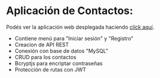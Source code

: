 # Aplicación de Contactos:


Podés ver la aplicación web desplegada haciendo [click aquí](https://bestcontactsapp.herokuapp.com).

<ul>
    <li>Contiene menú para "Iniciar sesión" y "Registro"</li>
    <li>Creacion de API REST</li>
    <li>Conexión con base de datos "MySQL"</li>
    <li>CRUD para los contactos</li>
    <li>Bcryptjs para encriptar contraseñas</li>
    <li>Protección de rutas con JWT</li>
</ul>
